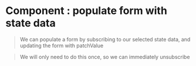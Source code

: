 Component : populate form with state data
===

> We can populate a form by subscribing to our selected state data,
> and updating the form with patchValue

> We will only need to do this once, so we can immediately unsubscribe
